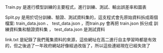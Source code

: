 Train.py 是進行模型訓練的主要程式，進行訓練、測試、輸出誤差率和圖表

Split.py 是用於切分訓練、驗證、測試資料集的，這支程式會先原始資料拆成兩個檔案: train_data.json 、 test_data.json ，而train.py 會再把 train.json 拆分成 訓練資料集和驗證資料集 ， test_data.json 是測試資料

link.txt 是紀錄了我們蒐集資料的來源，這些網址在高二進行自主學習時都是有效的，但之後過了一年政府網站好像經過改版了，所以這些連結現在已經失效了
